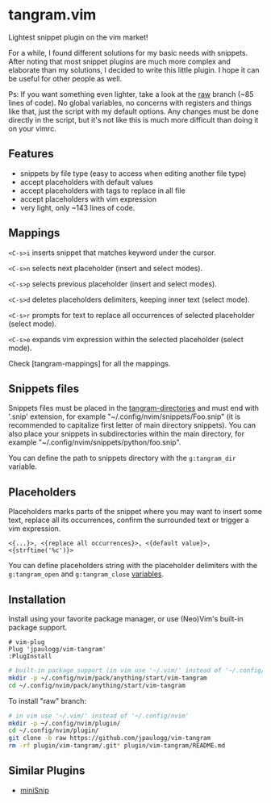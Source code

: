 # tangram.vim

Lightest snippet plugin on the vim market!  

For a while, I found different solutions for my basic needs with snippets. After noting that most
snippet plugins are much more complex and elaborate than my solutions, I decided to write this
little plugin. I hope it can be useful for other people as well.

Ps: If you want something even lighter, take a look at the [raw](https://github.com/jpaulogg/vim-tangram/tree/raw)
branch (~85 lines of code). No global variables, no concerns with registers and things like that,
just the script with my default options. Any changes must be done directly in the script, but it's
not like this is much more difficult than doing it on your vimrc.

## Features

- snippets by file type (easy to access when editing another file type)
- accept placeholders with default values
- accept placeholders with tags to replace in all file
- accept placeholders with vim expression
- very light, only ~143 lines of code.

## Mappings

`<C-s>i` inserts snippet that matches keyword under the cursor.

`<C-s>n` selects next placeholder (insert and select modes).

`<C-s>p` selects previous placeholder (insert and select modes).

`<C-s>d` deletes placeholders delimiters, keeping inner text (select mode).

`<C-s>r` prompts for text to replace all occurrences of selected placeholder (select mode).

`<C-s>e` expands vim expression within the selected placeholder (select mode).

Check [tangram-mappings] for all the mappings.

## Snippets files

Snippets files must be placed in the [tangram-directories](https://github.com/jpaulogg/vim-tangram/blob/cbdbc030c6ccd40d04e64e5363ff53520f70f867/doc/tangram.txt#L101-L113)
and must end with '.snip' extension, for example "\~/.config/nvim/snippets/Foo.snip" (it is
recommended to capitalize first letter of main directory snippets). You can also place your snippets
in subdirectories within the main directory, for example "\~/.config/nvim/snippets/python/foo.snip".

You can define the path to snippets directory with the `g:tangram_dir` variable.

## Placeholders

Placeholders marks parts of the snippet where you may want to insert some text, replace all its
occurrences, confirm the surrounded text or trigger a vim expression.

`<{...}>, <{replace all occurrences}>, <{default value}>, <{strftime('%c')}>`

You can define placeholders string with the placeholder delimiters with the `g:tangram_open` and
`g:tangram_close` [variables](https://github.com/jpaulogg/vim-tangram/blob/cbdbc030c6ccd40d04e64e5363ff53520f70f867/doc/tangram.txt#L115-L126).

## Installation

Install using your favorite package manager, or use (Neo)Vim's built-in package
support.

```vim
# vim-plug
Plug 'jpaulogg/vim-tangram'
:PlugInstall
```

```bash
# built-in package support (in vim use '~/.vim/' instead of '~/.config/nvim')
mkdir -p ~/.config/nvim/pack/anything/start/vim-tangram
cd ~/.config/nvim/pack/anything/start/vim-tangram
```

To install "raw" branch:

```bash
# in vim use '~/.vim/' instead of '~/.config/nvim'
mkdir -p ~/.config/nvim/plugin/
cd ~/.config/nvim/plugin/
git clone -b raw https://github.com/jpaulogg/vim-tangram
rm -rf plugin/vim-tangram/.git* plugin/vim-tangram/README.md
```

## Similar Plugins

- [miniSnip](https://github.com/Jorengarenar/miniSnip)
